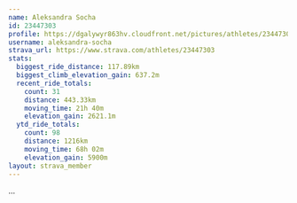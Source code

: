 ```yaml
---
name: Aleksandra Socha
id: 23447303
profile: https://dgalywyr863hv.cloudfront.net/pictures/athletes/23447303/14745546/4/large.jpg
username: aleksandra-socha
strava_url: https://www.strava.com/athletes/23447303
stats:
  biggest_ride_distance: 117.89km
  biggest_climb_elevation_gain: 637.2m
  recent_ride_totals:
    count: 31
    distance: 443.33km
    moving_time: 21h 40m
    elevation_gain: 2621.1m
  ytd_ride_totals:
    count: 98
    distance: 1216km
    moving_time: 68h 02m
    elevation_gain: 5900m
layout: strava_member
--- 
```

...
